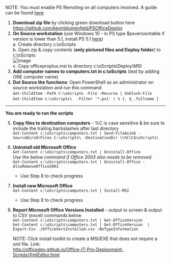 NOTE: You must enable PS Remoting on all computers involved. A guide can be found [here](https://www.techrepublic.com/article/how-to-enable-powershell-remoting-via-group-policy/)
1.	**Download zip file** by clicking green download button here https://github.com/kevinblumenfeld/PSOfficeDeploy   
2.	**On Source workstation** (use Windows 10 - in PS type $psversiontable if version is lower than 5.1, install PS 5.1 [here](https://www.microsoft.com/en-us/download/details.aspx?id=54616))  
    a.	Create directory c:\oScripts  
    b.	Open zip & copy contents (**only pictured files and Deploy folder**) to c:\oScripts  
    ![image](https://user-images.githubusercontent.com/28877715/29216887-0b82e146-7e7e-11e7-80ce-1eceb77bfbc3.png)   
    c.	Copy officeproplus.msi to directory c:\oScripts\Deploy\MSI  
3.	**Add computer names to computers.txt in c:\oScripts** (test by adding ONE computer name)  
4.	**Dot Source the functions**: Open PowerShell as an administrator on source workstation and run this command  
    ```Get-ChildItem -Path C:\oScripts -File -Recurse | Unblock-File```  
    ```Get-ChildItem c:\oScripts\  -Filter '*.ps1' | % {. $_.fullname }```

------------------------------------------
**You are ready to run the scripts**


5.	**Copy files to destination computers** - %C is case sensitive & be sure to include the trailing backslashes after last directory  
    ```Get-Content c:\oScripts\computers.txt | Send-FileAsJob -SourceDirsOrFiles C:\oScripts\ -DestinationDir \\%C\C$\oScripts\```  
6.	**Uninstall old Microsoft Office**  
    ```Get-Content c:\oScripts\computers.txt | Uninstall-Office```  
      _Use the below command if Office 2003 also needs to be removed_  
    ```Get-Content c:\oScripts\computers.txt | Uninstall-Office -AlsoRemoveOffice2003```  
      * Use Step 8 to check progress  
7.	**Install new Microsoft Office**  
    ```Get-Content c:\oScripts\computers.txt | Install-MSI```  
      * Use Step 8 to check progress  
8.	**Report Microsoft Office Versions Installed** – output to screen & output to CSV (excel) commands below  
    ```Get-Content c:\oScripts\computers.txt | Get-OfficeVersion```  
    ```Get-Content c:\oScripts\computers.txt | Get-OfficeVersion  | Export-Csv ./OfficeVersInstalled.csv -NoTypeInformation```
    
    NOTE: Click install toolkit to create a MSI/EXE that does not require a xml file. Link:  
             http://officedev.github.io/Office-IT-Pro-Deployment-Scripts/XmlEditor.html
